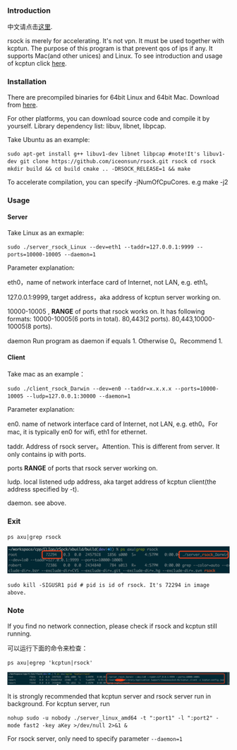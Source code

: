 
### Introduction

中文请点击[这里](doc/README.zh-cn.md).

rsock is merely for accelerating. It's not vpn. It must be used together with kcptun. The purpose of this program is that prevent qos of ips if any. It supports Mac(and other unices) and Linux. To see introduction and usage of kcptun click [here](https://github.com/xtaci/kcptun).

### Installation

There are precompiled binaries for 64bit Linux and 64bit Mac. Download from [here](https://github.com/iceonsun/rsock/releases).

For other platforms, you can download source code and compile it by yourself. Library dependency list: libuv, libnet, libpcap.

Take Ubuntu as an example:

`sudo apt-get install g++ libuv1-dev libnet libpcap #note!It's libuv1-dev
git clone https://github.com/iceonsun/rsock.git rsock
cd rsock
mkdir build && cd build
cmake .. -DRSOCK_RELEASE=1 && make`

To accelerate compilation, you can specify -jNumOfCpuCores. e.g make -j2


### Usage

#### Server

Take Linux as an exmaple:

`sudo ./server_rsock_Linux --dev=eth1 --taddr=127.0.0.1:9999 --ports=10000-10005 --daemon=1`

Parameter explanation:

eth0，name of network interface card of Internet, not LAN, e.g. eth1。

127.0.0.1:9999, target address，aka address of kcptun server working on.

10000-10005 , **RANGE** of ports that rsock works on. It has following formats: 10000-10005(6 ports in total). 80,443(2 ports). 80,443,10000-10005(8 ports).

daemon Run program as daemon if equals 1. Otherwise 0。Recommend 1.

#### Client

Take mac as an example：

`sudo ./client_rsock_Darwin --dev=en0 --taddr=x.x.x.x --ports=10000-10005 --ludp=127.0.0.1:30000 --daemon=1`

Parameter explanation:

en0. name of network interface card of Internet, not LAN, e.g. eth0。For mac, it is typically en0 for wifi, eth1 for ethernet.

taddr. Address of rsock server。Attention. This is different from server. It only contains ip with ports.

ports **RANGE** of ports that rsock server working on.

ludp. local listened udp address, aka target address of kcptun client(the address specified by -t).

daemon. see above.

### Exit

`ps axu|grep rsock`

![](doc/img/pid.png)

`sudo kill -SIGUSR1 pid # pid is id of rsock. It's 72294 in image above.`

### Note

If you find no network connection, please check if rsock and kcptun still running.

可以运行下面的命令来检查：

`ps axu|egrep 'kcptun|rsock'`

![](doc/img/running.png)

It is strongly recommended that kcptun server and rsock server run in background. For kcptun server, run

`nohup sudo -u nobody ./server_linux_amd64 -t ":port1" -l ":port2" -mode fast2 -key aKey >/dev/null 2>&1 &`

For rsock server, only need to specify parameter `--daemon=1`



